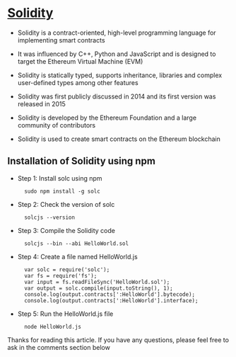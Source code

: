 # [Solidity](https://learnxinyminutes.com/docs/solidity/)

- Solidity is a contract-oriented, high-level programming language for implementing smart contracts

- It was influenced by C++, Python and JavaScript and is designed to target the Ethereum Virtual Machine (EVM)

- Solidity is statically typed, supports inheritance, libraries and complex user-defined types among other features

- Solidity was first publicly discussed in 2014 and its first version was released in 2015

- Solidity is developed by the Ethereum Foundation and a large community of contributors

- Solidity is used to create smart contracts on the Ethereum blockchain

## Installation of Solidity using npm

- Step 1: Install solc using npm

        sudo npm install -g solc

- Step 2: Check the version of solc

        solcjs --version

- Step 3: Compile the Solidity code

        solcjs --bin --abi HelloWorld.sol

- Step 4: Create a file named HelloWorld.js

        var solc = require('solc');
        var fs = require('fs');
        var input = fs.readFileSync('HelloWorld.sol');
        var output = solc.compile(input.toString(), 1);
        console.log(output.contracts[':HelloWorld'].bytecode);
        console.log(output.contracts[':HelloWorld'].interface);

- Step 5: Run the HelloWorld.js file

        node HelloWorld.js

Thanks for reading this article. If you have any questions, please feel free to ask in the comments section below
